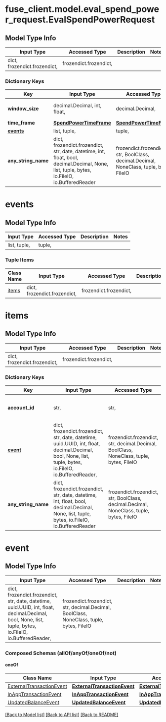 # fuse_client.model.eval_spend_power_request.EvalSpendPowerRequest

## Model Type Info
Input Type | Accessed Type | Description | Notes
------------ | ------------- | ------------- | -------------
dict, frozendict.frozendict,  | frozendict.frozendict,  |  | 

### Dictionary Keys
Key | Input Type | Accessed Type | Description | Notes
------------ | ------------- | ------------- | ------------- | -------------
**window_size** | decimal.Decimal, int, float,  | decimal.Decimal,  | The size of the window for training | 
**time_frame** | [**SpendPowerTimeFrame**](SpendPowerTimeFrame.md) | [**SpendPowerTimeFrame**](SpendPowerTimeFrame.md) |  | 
**[events](#events)** | list, tuple,  | tuple,  |  | 
**any_string_name** | dict, frozendict.frozendict, str, date, datetime, int, float, bool, decimal.Decimal, None, list, tuple, bytes, io.FileIO, io.BufferedReader | frozendict.frozendict, str, BoolClass, decimal.Decimal, NoneClass, tuple, bytes, FileIO | any string name can be used but the value must be the correct type | [optional]

# events

## Model Type Info
Input Type | Accessed Type | Description | Notes
------------ | ------------- | ------------- | -------------
list, tuple,  | tuple,  |  | 

### Tuple Items
Class Name | Input Type | Accessed Type | Description | Notes
------------- | ------------- | ------------- | ------------- | -------------
[items](#items) | dict, frozendict.frozendict,  | frozendict.frozendict,  |  | 

# items

## Model Type Info
Input Type | Accessed Type | Description | Notes
------------ | ------------- | ------------- | -------------
dict, frozendict.frozendict,  | frozendict.frozendict,  |  | 

### Dictionary Keys
Key | Input Type | Accessed Type | Description | Notes
------------ | ------------- | ------------- | ------------- | -------------
**account_id** | str,  | str,  | The id of the account that event belongs to | 
**[event](#event)** | dict, frozendict.frozendict, str, date, datetime, uuid.UUID, int, float, decimal.Decimal, bool, None, list, tuple, bytes, io.FileIO, io.BufferedReader,  | frozendict.frozendict, str, decimal.Decimal, BoolClass, NoneClass, tuple, bytes, FileIO |  | 
**any_string_name** | dict, frozendict.frozendict, str, date, datetime, int, float, bool, decimal.Decimal, None, list, tuple, bytes, io.FileIO, io.BufferedReader | frozendict.frozendict, str, BoolClass, decimal.Decimal, NoneClass, tuple, bytes, FileIO | any string name can be used but the value must be the correct type | [optional]

# event

## Model Type Info
Input Type | Accessed Type | Description | Notes
------------ | ------------- | ------------- | -------------
dict, frozendict.frozendict, str, date, datetime, uuid.UUID, int, float, decimal.Decimal, bool, None, list, tuple, bytes, io.FileIO, io.BufferedReader,  | frozendict.frozendict, str, decimal.Decimal, BoolClass, NoneClass, tuple, bytes, FileIO |  | 

### Composed Schemas (allOf/anyOf/oneOf/not)
#### oneOf
Class Name | Input Type | Accessed Type | Description | Notes
------------- | ------------- | ------------- | ------------- | -------------
[ExternalTransactionEvent](ExternalTransactionEvent.md) | [**ExternalTransactionEvent**](ExternalTransactionEvent.md) | [**ExternalTransactionEvent**](ExternalTransactionEvent.md) |  | 
[InAppTransactionEvent](InAppTransactionEvent.md) | [**InAppTransactionEvent**](InAppTransactionEvent.md) | [**InAppTransactionEvent**](InAppTransactionEvent.md) |  | 
[UpdatedBalanceEvent](UpdatedBalanceEvent.md) | [**UpdatedBalanceEvent**](UpdatedBalanceEvent.md) | [**UpdatedBalanceEvent**](UpdatedBalanceEvent.md) |  | 

[[Back to Model list]](../../README.md#documentation-for-models) [[Back to API list]](../../README.md#documentation-for-api-endpoints) [[Back to README]](../../README.md)

